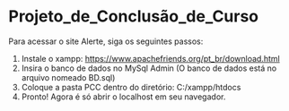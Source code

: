 # Projeto_de_Conclusão_de_Curso

Para acessar o site Alerte, siga os seguintes passos:

  1. Instale o xampp: https://www.apachefriends.org/pt_br/download.html
  2. Insira o banco de dados no MySql Admin (O banco de dados está no arquivo nomeado BD.sql)
  3. Coloque a pasta PCC dentro do diretório: C:/xampp/htdocs
  4. Pronto! Agora é só abrir o localhost em seu navegador.
